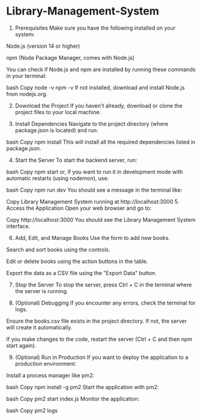 # Library-Management-System
1. Prerequisites
Make sure you have the following installed on your system:

Node.js (version 14 or higher)

npm (Node Package Manager, comes with Node.js)

You can check if Node.js and npm are installed by running these commands in your terminal:

bash
Copy
node -v
npm -v
If not installed, download and install Node.js from nodejs.org.

2. Download the Project
If you haven't already, download or clone the project files to your local machine.

3. Install Dependencies
Navigate to the project directory (where package.json is located) and run:

bash
Copy
npm install
This will install all the required dependencies listed in package.json.

4. Start the Server
To start the backend server, run:

bash
Copy
npm start
or, if you want to run it in development mode with automatic restarts (using nodemon), use:

bash
Copy
npm run dev
You should see a message in the terminal like:

Copy
Library Management System running at http://localhost:3000
5. Access the Application
Open your web browser and go to:

Copy
http://localhost:3000
You should see the Library Management System interface.

6. Add, Edit, and Manage Books
Use the form to add new books.

Search and sort books using the controls.

Edit or delete books using the action buttons in the table.

Export the data as a CSV file using the "Export Data" button.

7. Stop the Server
To stop the server, press Ctrl + C in the terminal where the server is running.

8. (Optional) Debugging
If you encounter any errors, check the terminal for logs.

Ensure the books.csv file exists in the project directory. If not, the server will create it automatically.

If you make changes to the code, restart the server (Ctrl + C and then npm start again).

9. (Optional) Run in Production
If you want to deploy the application to a production environment:

Install a process manager like pm2:

bash
Copy
npm install -g pm2
Start the application with pm2:

bash
Copy
pm2 start index.js
Monitor the application:

bash
Copy
pm2 logs
